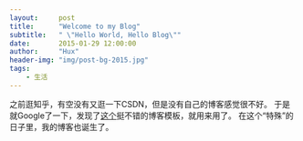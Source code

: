 ```yaml
---
layout:     post
title:      "Welcome to my Blog"
subtitle:   " \"Hello World, Hello Blog\""
date:       2015-01-29 12:00:00
author:     "Hux"
header-img: "img/post-bg-2015.jpg"
tags:
    - 生活
---
```


之前逛知乎，有空没有又逛一下CSDN，但是没有自己的博客感觉很不好。
于是就Google了一下，发现了[这个](https://github.com/Huxpro/huxblog-boilerplate)挺不错的博客模板，就用来用了。
在这个“特殊”的日子里，我的博客也诞生了。
